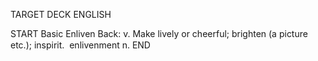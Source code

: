 TARGET DECK
ENGLISH

START
Basic
Enliven
Back: v. Make lively or cheerful; brighten (a picture etc.); inspirit.  enlivenment n.
END
